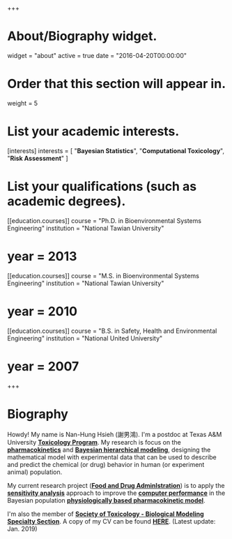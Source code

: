 +++
# About/Biography widget.
widget = "about"
active = true
date = "2016-04-20T00:00:00"

# Order that this section will appear in.
weight = 5

# List your academic interests.
[interests]
  interests = [
    "**Bayesian Statistics**",
    "**Computational Toxicology**",
    "**Risk Assessment**"
  ]
  
# List your qualifications (such as academic degrees).
[[education.courses]]
  course = "Ph.D. in Bioenvironmental Systems Engineering"
  institution = "National Tawian University"
#  year = 2013

[[education.courses]]
  course = "M.S. in Bioenvironmental Systems Engineering"
  institution = "National Tawian University"
#  year = 2010

[[education.courses]]
  course = "B.S. in Safety, Health and Environmental Engineering"
  institution = "National United University"
#  year = 2007
 
+++

# Biography

Howdy! My name is Nan-Hung Hsieh (謝男鴻). I'm a postdoc at Texas A&M University [**Toxicology Program**](https://toxicology.tamu.edu/). My research is focus on the [**pharmacokinetics**](https://en.wikipedia.org/wiki/Pharmacokinetics) and [**Bayesian hierarchical modeling**](https://en.wikipedia.org/wiki/Bayesian_hierarchical_modeling), designing the mathematical model with experimental data that can be used to describe and predict the chemical (or drug) behavior in human (or experiment animal) population. 

My current research project ([**Food and Drug AdminIstration**](http://grantome.com/grant/NIH/U01-FD005838-01)) is to apply the [**sensitivity analysis**](https://en.wikipedia.org/wiki/Sensitivity_analysis) approach to improve the [**computer performance**](https://en.wikipedia.org/wiki/Computer_performance) in the Bayesian population [**physiologically based pharmacokinetic model**](https://en.wikipedia.org/wiki/Physiologically_based_pharmacokinetic_modelling). 

I'm also the member of [**Society of Toxicology - Biological Modeling Specialty Section**](https://www.toxicology.org/groups/ss/BMSS/index.asp). A copy of my CV can be found [**HERE**](/post/CV_(NHsieh).pdf). (Latest update: Jan. 2019)